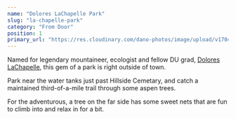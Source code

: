 ```yaml
---
name: "Dolores LaChapelle Park"
slug: "la-chapelle-park"
category: "From Door"
position: 1
primary_url: "https://res.cloudinary.com/dano-photos/image/upload/v1704651493/Nuptials/la-chapelle.jpg"
---
```


Named for legendary mountaineer, ecologist and fellow DU grad, <a href="https://en.wikipedia.org/wiki/Dolores_LaChapelle">Dolores LaChapelle</a>, this gem of a park is right outside of town.

Park near the water tanks just past Hillside Cemetary, and catch a maintained third-of-a-mile trail through some aspen trees.

For the adventurous, a tree on the far side has some sweet nets that are fun to climb into and relax in for a bit.
